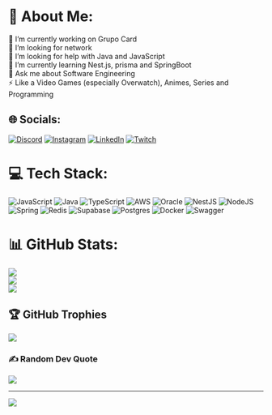 # 💫 About Me:
🔭 I’m currently working on Grupo Card<br>👯 I’m looking for network<br>🤝 I’m looking for help with Java and JavaScript<br>🌱 I’m currently learning Nest.js, prisma and SpringBoot<br>💬 Ask me about Software Engineering<br>⚡ Like a Video Games (especially Overwatch), Animes, Series and Programming 


## 🌐 Socials:
[![Discord](https://img.shields.io/badge/Discord-%237289DA.svg?logo=discord&logoColor=white)](https://discord.gg/Falquinho#9029) [![Instagram](https://img.shields.io/badge/Instagram-%23E4405F.svg?logo=Instagram&logoColor=white)](https://instagram.com/filipe_falco) [![LinkedIn](https://img.shields.io/badge/LinkedIn-%230077B5.svg?logo=linkedin&logoColor=white)](https://linkedin.com/in/filipe.falco) [![Twitch](https://img.shields.io/badge/Twitch-%239146FF.svg?logo=Twitch&logoColor=white)](https://twitch.tv/FalquinhoG) 

# 💻 Tech Stack:
![JavaScript](https://img.shields.io/badge/javascript-%23323330.svg?style=for-the-badge&logo=javascript&logoColor=%23F7DF1E) ![Java](https://img.shields.io/badge/java-%23ED8B00.svg?style=for-the-badge&logo=java&logoColor=white) ![TypeScript](https://img.shields.io/badge/typescript-%23007ACC.svg?style=for-the-badge&logo=typescript&logoColor=white) ![AWS](https://img.shields.io/badge/AWS-%23FF9900.svg?style=for-the-badge&logo=amazon-aws&logoColor=white) ![Oracle](https://img.shields.io/badge/Oracle-F80000?style=for-the-badge&logo=oracle&logoColor=white) ![NestJS](https://img.shields.io/badge/nestjs-%23E0234E.svg?style=for-the-badge&logo=nestjs&logoColor=white) ![NodeJS](https://img.shields.io/badge/node.js-6DA55F?style=for-the-badge&logo=node.js&logoColor=white) ![Spring](https://img.shields.io/badge/spring-%236DB33F.svg?style=for-the-badge&logo=spring&logoColor=white) ![Redis](https://img.shields.io/badge/redis-%23DD0031.svg?style=for-the-badge&logo=redis&logoColor=white) 	![Supabase](https://img.shields.io/badge/Supabase-3ECF8E?style=for-the-badge&logo=supabase&logoColor=white) ![Postgres](https://img.shields.io/badge/postgres-%23316192.svg?style=for-the-badge&logo=postgresql&logoColor=white) ![Docker](https://img.shields.io/badge/docker-%230db7ed.svg?style=for-the-badge&logo=docker&logoColor=white)  ![Swagger](https://img.shields.io/badge/-Swagger-%23Clojure?style=for-the-badge&logo=swagger&logoColor=white)

# 📊 GitHub Stats:
![](https://github-readme-stats.vercel.app/api?username=FilipeFalco&theme=dark&hide_border=false&include_all_commits=false&count_private=false)<br/>
![](https://github-readme-streak-stats.herokuapp.com/?user=FilipeFalco&theme=dark&hide_border=false)<br/>
![](https://github-readme-stats.vercel.app/api/top-langs/?username=FilipeFalco&theme=dark&hide_border=false&include_all_commits=false&count_private=false&layout=compact)

## 🏆 GitHub Trophies
![](https://github-profile-trophy.vercel.app/?username=FilipeFalco&theme=radical&no-frame=false&no-bg=false&margin-w=4)

### ✍️ Random Dev Quote
![](https://quotes-github-readme.vercel.app/api?type=horizontal&theme=radical)

---
[![](https://visitcount.itsvg.in/api?id=FilipeFalco&icon=0&color=0)](https://visitcount.itsvg.in)

<!-- Proudly created with GPRM ( https://gprm.itsvg.in ) -->
